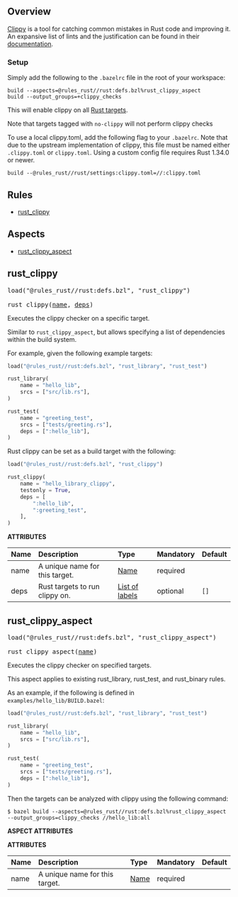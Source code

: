 
## Overview


[Clippy][clippy] is a tool for catching common mistakes in Rust code and improving it. An
expansive list of lints and the justification can be found in their [documentation][docs].

[clippy]: https://github.com/rust-lang/rust-clippy#readme
[docs]: https://rust-lang.github.io/rust-clippy/


### Setup


Simply add the following to the `.bazelrc` file in the root of your workspace:

```text
build --aspects=@rules_rust//rust:defs.bzl%rust_clippy_aspect
build --output_groups=+clippy_checks
```

This will enable clippy on all [Rust targets](./defs.md).

Note that targets tagged with `no-clippy` will not perform clippy checks

To use a local clippy.toml, add the following flag to your `.bazelrc`. Note that due to
the upstream implementation of clippy, this file must be named either `.clippy.toml` or
`clippy.toml`. Using a custom config file requires Rust 1.34.0 or newer.

```text
build --@rules_rust//rust/settings:clippy.toml=//:clippy.toml
```


## Rules

- [rust_clippy](#rust_clippy)

## Aspects

- [rust_clippy_aspect](#rust_clippy_aspect)


<a id="rust_clippy"></a>

## rust_clippy

<pre>
load("@rules_rust//rust:defs.bzl", "rust_clippy")

rust_clippy(<a href="#rust_clippy-name">name</a>, <a href="#rust_clippy-deps">deps</a>)
</pre>

Executes the clippy checker on a specific target.

Similar to `rust_clippy_aspect`, but allows specifying a list of dependencies within the build system.

For example, given the following example targets:

```python
load("@rules_rust//rust:defs.bzl", "rust_library", "rust_test")

rust_library(
    name = "hello_lib",
    srcs = ["src/lib.rs"],
)

rust_test(
    name = "greeting_test",
    srcs = ["tests/greeting.rs"],
    deps = [":hello_lib"],
)
```

Rust clippy can be set as a build target with the following:

```python
load("@rules_rust//rust:defs.bzl", "rust_clippy")

rust_clippy(
    name = "hello_library_clippy",
    testonly = True,
    deps = [
        ":hello_lib",
        ":greeting_test",
    ],
)
```

**ATTRIBUTES**


| Name  | Description | Type | Mandatory | Default |
| :------------- | :------------- | :------------- | :------------- | :------------- |
| <a id="rust_clippy-name"></a>name |  A unique name for this target.   | <a href="https://bazel.build/concepts/labels#target-names">Name</a> | required |  |
| <a id="rust_clippy-deps"></a>deps |  Rust targets to run clippy on.   | <a href="https://bazel.build/concepts/labels">List of labels</a> | optional |  `[]`  |


<a id="rust_clippy_aspect"></a>

## rust_clippy_aspect

<pre>
load("@rules_rust//rust:defs.bzl", "rust_clippy_aspect")

rust_clippy_aspect(<a href="#rust_clippy_aspect-name">name</a>)
</pre>

Executes the clippy checker on specified targets.

This aspect applies to existing rust_library, rust_test, and rust_binary rules.

As an example, if the following is defined in `examples/hello_lib/BUILD.bazel`:

```python
load("@rules_rust//rust:defs.bzl", "rust_library", "rust_test")

rust_library(
    name = "hello_lib",
    srcs = ["src/lib.rs"],
)

rust_test(
    name = "greeting_test",
    srcs = ["tests/greeting.rs"],
    deps = [":hello_lib"],
)
```

Then the targets can be analyzed with clippy using the following command:

```output
$ bazel build --aspects=@rules_rust//rust:defs.bzl%rust_clippy_aspect               --output_groups=clippy_checks //hello_lib:all
```

**ASPECT ATTRIBUTES**



**ATTRIBUTES**


| Name  | Description | Type | Mandatory | Default |
| :------------- | :------------- | :------------- | :------------- | :------------- |
| <a id="rust_clippy_aspect-name"></a>name |  A unique name for this target.   | <a href="https://bazel.build/concepts/labels#target-names">Name</a> | required |  |


